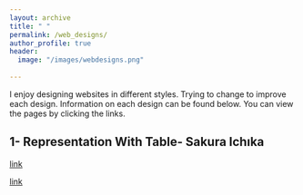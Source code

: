 ```yaml
---
layout: archive
title: " "
permalink: /web_designs/
author_profile: true
header:
  image: "/images/webdesigns.png"
  
---
```


I enjoy designing websites in different styles. Trying to change to improve each design. 
Information on each design can be found below. You can view the pages by clicking the links.

## 1- Representation With Table- Sakura Ichıka

[link](../WebDesignsFolder/RepresentationwithTable/RepresentationWithTable.html)


[link](_pages/RepresentationWithTable.html)

